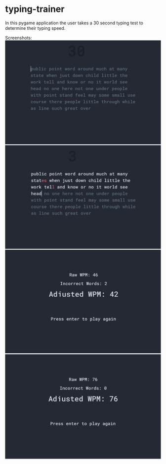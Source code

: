 # typing-trainer
In this pygame application the user takes a 30 second typing test to determine their typing speed.

Screenshots:
![Prompt](res/img/app1.png)
![Part way through test](res/img/app2.png)
![Results screen 1](res/img/app3.png)
![Results screen 2](res/img/app4.png)
